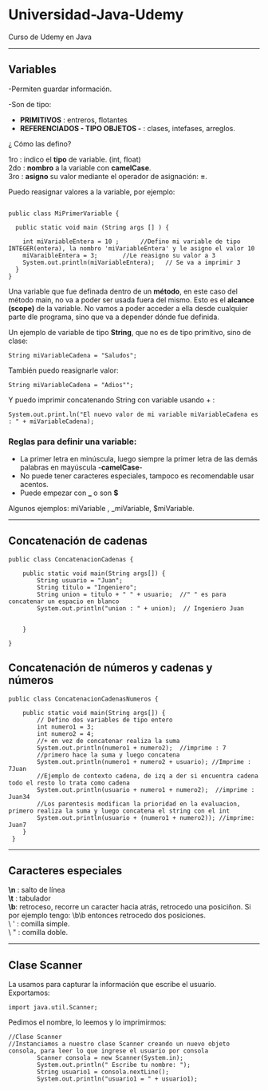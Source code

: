 # Universidad-Java-Udemy

Curso de Udemy en Java

---


## Variables

-Permiten guardar información. <br>

-Son de tipo: 
   * **PRIMITIVOS** : entreros, flotantes 
   * **REFERENCIADOS - TIPO OBJETOS -** : clases, intefases, arreglos. <br>

¿ Cómo las defino? <br>

1ro : indico el **tipo** de variable. (int, float)<br>
2do : **nombro** a la variable con **camelCase**.<br>
3ro : **asigno** su valor mediante el operador de asignación: **=**.<br>

Puedo reasignar valores a la variable, por ejemplo: <br>

```

public class MiPrimerVariable {
  
  public static void main (String args [] ) {
    
    int miVariableEntera = 10 ;      //Defino mi variable de tipo INTEGER(entera), la nombro 'miVariableEntera' y le asigno el valor 10
    miVaraibleEntera = 3;       //Le reasigno su valor a 3
    System.out.println(miVariableEntera);   // Se va a imprimir 3
  }
}
```
Una variable que fue definada dentro de un **método**, en este caso del método main, no va a poder ser usada fuera del mismo. Esto es el **alcance (scope)** de la variable. No vamos a poder acceder a ella desde cualquier parte dle programa, sino que va a depender dónde fue definida.<br>

Un ejemplo de variable de tipo **String**, que no es de tipo primitivo, sino de clase: <br>
```
String miVariableCadena = "Saludos";
```
También puedo reasignarle valor: <br>
```
String miVariableCadena = "Adios"";
```
Y puedo imprimir concatenando String con variable usando + : <br>
```
System.out.print.ln("El nuevo valor de mi variable miVariableCadena es : " + miVariableCadena);
```

### Reglas para definir una variable:

  * La primer letra en minúscula, luego siempre la primer letra de las demás palabras en mayúscula -**camelCase**-
  * No puede tener caracteres especiales, tampoco es recomendable usar acentos.
  * Puede empezar con **_** o son **$**
  
Algunos ejemplos: miVariable , _miVariable, $miVariable.  

---

## Concatenación de cadenas

```
public class ConcatenacionCadenas {
    
    public static void main(String args[]) {
        String usuario = "Juan";
        String titulo = "Ingeniero";
        String union = titulo + " " + usuario;  //" " es para concatenar un espacio en blanco
        System.out.println("union : " + union);  // Ingeniero Juan
    
    
    }
 
}
```
## Concatenación de números y cadenas y números

```
public class ConcatenacionCadenasNumeros {
    
    public static void main(String args[]) {
        // Defino dos variables de tipo entero
        int numero1 = 3;
        int numero2 = 4;
        //+ en vez de concatenar realiza la suma
        System.out.println(numero1 + numero2);  //imprime : 7
        //primero hace la suma y luego concatena
        System.out.println(numero1 + numero2 + usuario); //Imprime : 7Juan
        //Ejemplo de contexto cadena, de izq a der si encuentra cadena todo el resto lo trata como cadena
        System.out.println(usuario + numero1 + numero2);  //imprime : Juan34
        //Los parentesis modifican la prioridad en la evaluacion, primero realiza la suma y luego concatena el string con el int
        System.out.println(usuario + (numero1 + numero2)); //imprime: Juan7  
    }
 }   
```        

---

## Caracteres especiales

**\n** : salto de línea <br>
**\t** : tabulador  <br> 
**\b**: retroceso, recorre un caracter hacia atrás, retrocedo una posiciñon. Si por ejemplo tengo: \b\b entonces retrocedo dos posiciones.  <br> 
\ ' : comilla simple. <br> 
\ " : comilla doble. <br>

---

## Clase Scanner

La usamos para capturar la información que escribe el usuario. <br>
Exportamos: <br>
```
import java.util.Scanner;
```
Pedimos el nombre, lo leemos y lo imprimirmos: <br>
```
//Clase Scanner
//Instanciamos a nuestro clase Scanner creando un nuevo objeto consola, para leer lo que ingrese el usuario por consola
        Scanner consola = new Scanner(System.in);
        System.out.println(" Escribe tu nombre: ");
        String usuario1 = consola.nextLine();
        System.out.println("usuario1 = " + usuario1);
```


